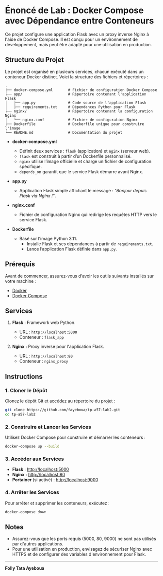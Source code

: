 # Énoncé de Lab : Docker Compose avec Dépendance entre Conteneurs

Ce projet configure une application Flask avec un proxy inverse Nginx à l'aide de Docker Compose. Il est conçu pour un environnement de développement, mais peut être adapté pour une utilisation en production.

## Structure du Projet

Le projet est organisé en plusieurs services, chacun exécuté dans un conteneur Docker distinct. Voici la structure des fichiers et répertoires :

```
.
├── docker-compose.yml       # Fichier de configuration Docker Compose
├── app/                     # Répertoire contenant l'application Flask
│   ├── app.py               # Code source de l'application Flask
│   ├── requirements.txt     # Dépendances Python pour Flask
├── nginx/                   # Répertoire contenant la configuration Nginx
│   └── nginx.conf           # Fichier de configuration Nginx
├── Dockerfile               # Dockerfile unique pour construire l'image
└── README.md                # Documentation du projet

```

- **docker-compose.yml**  
  - Définit deux services : `flask` (application) et `nginx` (serveur web).  
  - `flask` est construit à partir d’un Dockerfile personnalisé.  
  - `nginx` utilise l’image officielle et charge un fichier de configuration spécifique.  
  - `depends_on` garantit que le service Flask démarre avant Nginx.

- **app.py**  
  - Application Flask simple affichant le message : *"Bonjour depuis Flask via Nginx !"*.

- **nginx.conf**  
  - Fichier de configuration Nginx qui redirige les requêtes HTTP vers le service Flask.

- **Dockerfile**  
  - Basé sur l’image Python 3.11.  
    - Installe Flask et ses dépendances à partir de `requirements.txt`.  
    - Lance l’application Flask définie dans `app.py`.

## Prérequis

Avant de commencer, assurez-vous d'avoir les outils suivants installés sur votre machine :

- [Docker](https://www.docker.com/)
- [Docker Compose](https://docs.docker.com/compose/)

## Services

1. **Flask** : Framework web Python.
    - URL : `http://localhost:5000`
    - Conteneur : `flask_app`

2. **Nginx** : Proxy inverse pour l'application Flask.
    - URL : `http://localhost:80`
    - Conteneur : `nginx_proxy`

## Instructions

### 1. Cloner le Dépôt

Clonez le dépôt Git et accédez au répertoire du projet :

```bash
git clone https://github.com/fayeboua/tp-a57-lab2.git
cd tp-a57-lab2
```

### 2. Construire et Lancer les Services

Utilisez Docker Compose pour construire et démarrer les conteneurs :

```bash
docker-compose up --build
```

### 3. Accéder aux Services

- **Flask** : [http://localhost:5000](http://localhost:5000)
- **Nginx** : [http://localhost:80](http://localhost:80)
- **Portainer** (si activé) : [http://localhost:9000](http://localhost:9000)

### 4. Arrêter les Services

Pour arrêter et supprimer les conteneurs, exécutez :

```bash
docker-compose down
```

## Notes

- Assurez-vous que les ports requis (5000, 80, 9000) ne sont pas utilisés par d'autres applications.
- Pour une utilisation en production, envisagez de sécuriser Nginx avec HTTPS et de configurer des variables d'environnement pour Flask.

---

**Folly Tata Ayeboua**
